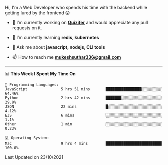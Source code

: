 Hi, I'm a Web Developer who spends his time with the backend while getting lured by the frontend 😜

- 🔭 I’m currently working on **[Quizifer](https://github.com/SutharMukesh/Quizifer/)** and would appreciate any pull requests on it.

- 🌱 I’m currently learning **redis, kubernetes**

- 💬 Ask me about **javascript, nodejs, CLI tools**

- 📫 How to reach me **mukeshsuthar336@gmail.com**

---
<!--START_SECTION:waka-->
📊 **This Week I Spent My Time On** 

```text
💬 Programming Languages: 
JavaScript               5 hrs 51 mins       ████████████████░░░░░░░░░   64.46% 
Python                   2 hrs 42 mins       ███████░░░░░░░░░░░░░░░░░░   29.8% 
JSON                     22 mins             █░░░░░░░░░░░░░░░░░░░░░░░░   4.12% 
EJS                      6 mins              ░░░░░░░░░░░░░░░░░░░░░░░░░   1.1% 
Other                    1 min               ░░░░░░░░░░░░░░░░░░░░░░░░░   0.23%

💻 Operating System: 
Mac                      9 hrs 4 mins        █████████████████████████   100.0%

```


 Last Updated on 23/10/2021
<!--END_SECTION:waka-->

